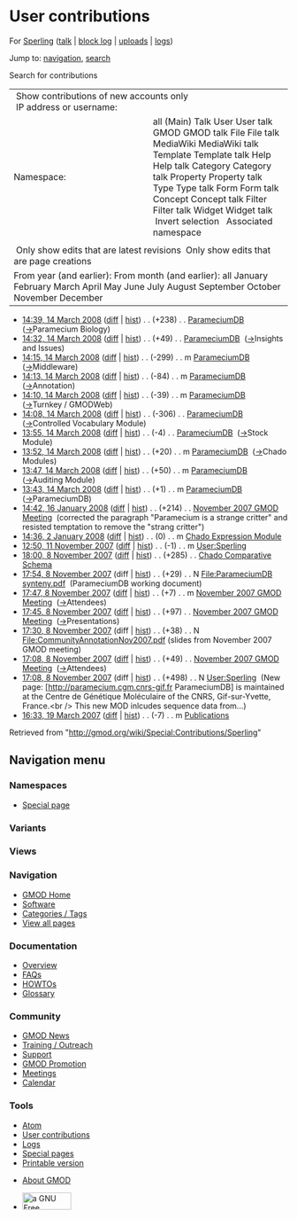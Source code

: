 <div id="mw-page-base" class="noprint">

</div>

<div id="mw-head-base" class="noprint">

</div>

<div id="content" class="mw-body" role="main">

<span id="top"></span>

<div id="mw-js-message" style="display:none;">

</div>



# <span dir="auto">User contributions</span>

<div id="bodyContent">

<div id="contentSub">

For [Sperling](/wiki/User:Sperling "User:Sperling") (<a
href="/mediawiki/index.php?title=User_talk:Sperling&amp;action=edit&amp;redlink=1"
class="new" title="User talk:Sperling (page does not exist)">talk</a> \|
[block
log](/mediawiki/index.php?title=Special:Log/block&page=User%3ASperling "Special:Log/block")
\|
[uploads](/wiki/Special:ListFiles/Sperling "Special:ListFiles/Sperling")
\| [logs](/wiki/Special:Log/Sperling "Special:Log/Sperling"))

</div>

<div id="jump-to-nav" class="mw-jump">

Jump to: [navigation](#mw-navigation), [search](#p-search)

</div>

<div id="mw-content-text">

Search for contributions

<table class="mw-contributions-table">
<colgroup>
<col style="width: 50%" />
<col style="width: 50%" />
</colgroup>
<tbody>
<tr class="odd">
<td colspan="2"> Show contributions of new accounts only<br />
 IP address or username:</td>
</tr>
<tr class="even">
<td class="mw-label">Namespace:</td>
<td>all (Main) Talk User User talk GMOD GMOD talk File File talk
MediaWiki MediaWiki talk Template Template talk Help Help talk Category
Category talk Property Property talk Type Type talk Form Form talk
Concept Concept talk Filter Filter talk Widget Widget talk  
 Invert selection 
 Associated namespace </td>
</tr>
<tr class="odd">
<td colspan="2"></td>
</tr>
<tr class="even">
<td colspan="2"> Only show edits that are latest revisions
 Only show edits that are page creations</td>
</tr>
<tr class="odd">
<td colspan="2">From year (and earlier): From month (and earlier): all
January February March April May June July August September October
November December</td>
</tr>
</tbody>
</table>

- <a href="/mediawiki/index.php?title=ParameciumDB&amp;oldid=5005"
  class="mw-changeslist-date" title="ParameciumDB">14:39, 14 March
  2008</a>
  ([diff](/mediawiki/index.php?title=ParameciumDB&diff=prev&oldid=5005 "ParameciumDB")
  \|
  [hist](/mediawiki/index.php?title=ParameciumDB&action=history "ParameciumDB"))
  <span class="mw-changeslist-separator">. .</span>
  <span class="mw-plusminus-pos" dir="ltr"
  title="9,961 bytes after change">(+238)</span>‎
  <span class="mw-changeslist-separator">. .</span>
  <a href="/wiki/ParameciumDB" class="mw-contributions-title"
  title="ParameciumDB">ParameciumDB</a> ‎
  <span class="comment">([→](/wiki/ParameciumDB#Paramecium_Biology "ParameciumDB")‎<span dir="auto"><span class="autocomment">Paramecium
  Biology</span></span>)</span>
- <a href="/mediawiki/index.php?title=ParameciumDB&amp;oldid=5004"
  class="mw-changeslist-date" title="ParameciumDB">14:32, 14 March
  2008</a>
  ([diff](/mediawiki/index.php?title=ParameciumDB&diff=prev&oldid=5004 "ParameciumDB")
  \|
  [hist](/mediawiki/index.php?title=ParameciumDB&action=history "ParameciumDB"))
  <span class="mw-changeslist-separator">. .</span>
  <span class="mw-plusminus-pos" dir="ltr"
  title="9,723 bytes after change">(+49)</span>‎
  <span class="mw-changeslist-separator">. .</span>
  <a href="/wiki/ParameciumDB" class="mw-contributions-title"
  title="ParameciumDB">ParameciumDB</a> ‎
  <span class="comment">([→](/wiki/ParameciumDB#Insights_and_Issues "ParameciumDB")‎<span dir="auto"><span class="autocomment">Insights
  and Issues</span></span>)</span>
- <a href="/mediawiki/index.php?title=ParameciumDB&amp;oldid=5003"
  class="mw-changeslist-date" title="ParameciumDB">14:15, 14 March
  2008</a>
  ([diff](/mediawiki/index.php?title=ParameciumDB&diff=prev&oldid=5003 "ParameciumDB")
  \|
  [hist](/mediawiki/index.php?title=ParameciumDB&action=history "ParameciumDB"))
  <span class="mw-changeslist-separator">. .</span>
  <span class="mw-plusminus-neg" dir="ltr"
  title="9,674 bytes after change">(-299)</span>‎
  <span class="mw-changeslist-separator">. .</span> m
  <a href="/wiki/ParameciumDB" class="mw-contributions-title"
  title="ParameciumDB">ParameciumDB</a> ‎
  <span class="comment">([→](/wiki/ParameciumDB#Middleware "ParameciumDB")‎<span dir="auto"><span class="autocomment">Middleware</span></span>)</span>
- <a href="/mediawiki/index.php?title=ParameciumDB&amp;oldid=5002"
  class="mw-changeslist-date" title="ParameciumDB">14:13, 14 March
  2008</a>
  ([diff](/mediawiki/index.php?title=ParameciumDB&diff=prev&oldid=5002 "ParameciumDB")
  \|
  [hist](/mediawiki/index.php?title=ParameciumDB&action=history "ParameciumDB"))
  <span class="mw-changeslist-separator">. .</span>
  <span class="mw-plusminus-neg" dir="ltr"
  title="9,973 bytes after change">(-84)</span>‎
  <span class="mw-changeslist-separator">. .</span> m
  <a href="/wiki/ParameciumDB" class="mw-contributions-title"
  title="ParameciumDB">ParameciumDB</a> ‎
  <span class="comment">([→](/wiki/ParameciumDB#Annotation "ParameciumDB")‎<span dir="auto"><span class="autocomment">Annotation</span></span>)</span>
- <a href="/mediawiki/index.php?title=ParameciumDB&amp;oldid=5001"
  class="mw-changeslist-date" title="ParameciumDB">14:10, 14 March
  2008</a>
  ([diff](/mediawiki/index.php?title=ParameciumDB&diff=prev&oldid=5001 "ParameciumDB")
  \|
  [hist](/mediawiki/index.php?title=ParameciumDB&action=history "ParameciumDB"))
  <span class="mw-changeslist-separator">. .</span>
  <span class="mw-plusminus-neg" dir="ltr"
  title="10,057 bytes after change">(-39)</span>‎
  <span class="mw-changeslist-separator">. .</span> m
  <a href="/wiki/ParameciumDB" class="mw-contributions-title"
  title="ParameciumDB">ParameciumDB</a> ‎
  <span class="comment">([→](/wiki/ParameciumDB#Turnkey_.2F_GMODWeb "ParameciumDB")‎<span dir="auto"><span class="autocomment">Turnkey
  / GMODWeb</span></span>)</span>
- <a href="/mediawiki/index.php?title=ParameciumDB&amp;oldid=5000"
  class="mw-changeslist-date" title="ParameciumDB">14:08, 14 March
  2008</a>
  ([diff](/mediawiki/index.php?title=ParameciumDB&diff=prev&oldid=5000 "ParameciumDB")
  \|
  [hist](/mediawiki/index.php?title=ParameciumDB&action=history "ParameciumDB"))
  <span class="mw-changeslist-separator">. .</span>
  <span class="mw-plusminus-neg" dir="ltr"
  title="10,096 bytes after change">(-306)</span>‎
  <span class="mw-changeslist-separator">. .</span>
  <a href="/wiki/ParameciumDB" class="mw-contributions-title"
  title="ParameciumDB">ParameciumDB</a> ‎
  <span class="comment">([→](/wiki/ParameciumDB#Controlled_Vocabulary_Module "ParameciumDB")‎<span dir="auto"><span class="autocomment">Controlled
  Vocabulary Module</span></span>)</span>
- <a href="/mediawiki/index.php?title=ParameciumDB&amp;oldid=4999"
  class="mw-changeslist-date" title="ParameciumDB">13:55, 14 March
  2008</a>
  ([diff](/mediawiki/index.php?title=ParameciumDB&diff=prev&oldid=4999 "ParameciumDB")
  \|
  [hist](/mediawiki/index.php?title=ParameciumDB&action=history "ParameciumDB"))
  <span class="mw-changeslist-separator">. .</span>
  <span class="mw-plusminus-neg" dir="ltr"
  title="10,402 bytes after change">(-4)</span>‎
  <span class="mw-changeslist-separator">. .</span>
  <a href="/wiki/ParameciumDB" class="mw-contributions-title"
  title="ParameciumDB">ParameciumDB</a> ‎
  <span class="comment">([→](/wiki/ParameciumDB#Stock_Module "ParameciumDB")‎<span dir="auto"><span class="autocomment">Stock
  Module</span></span>)</span>
- <a href="/mediawiki/index.php?title=ParameciumDB&amp;oldid=4998"
  class="mw-changeslist-date" title="ParameciumDB">13:52, 14 March
  2008</a>
  ([diff](/mediawiki/index.php?title=ParameciumDB&diff=prev&oldid=4998 "ParameciumDB")
  \|
  [hist](/mediawiki/index.php?title=ParameciumDB&action=history "ParameciumDB"))
  <span class="mw-changeslist-separator">. .</span>
  <span class="mw-plusminus-pos" dir="ltr"
  title="10,406 bytes after change">(+20)</span>‎
  <span class="mw-changeslist-separator">. .</span> m
  <a href="/wiki/ParameciumDB" class="mw-contributions-title"
  title="ParameciumDB">ParameciumDB</a> ‎
  <span class="comment">([→](/wiki/ParameciumDB#Chado_Modules "ParameciumDB")‎<span dir="auto"><span class="autocomment">Chado
  Modules</span></span>)</span>
- <a href="/mediawiki/index.php?title=ParameciumDB&amp;oldid=4997"
  class="mw-changeslist-date" title="ParameciumDB">13:47, 14 March
  2008</a>
  ([diff](/mediawiki/index.php?title=ParameciumDB&diff=prev&oldid=4997 "ParameciumDB")
  \|
  [hist](/mediawiki/index.php?title=ParameciumDB&action=history "ParameciumDB"))
  <span class="mw-changeslist-separator">. .</span>
  <span class="mw-plusminus-pos" dir="ltr"
  title="10,386 bytes after change">(+50)</span>‎
  <span class="mw-changeslist-separator">. .</span> m
  <a href="/wiki/ParameciumDB" class="mw-contributions-title"
  title="ParameciumDB">ParameciumDB</a> ‎
  <span class="comment">([→](/wiki/ParameciumDB#Auditing_Module "ParameciumDB")‎<span dir="auto"><span class="autocomment">Auditing
  Module</span></span>)</span>
- <a href="/mediawiki/index.php?title=ParameciumDB&amp;oldid=4996"
  class="mw-changeslist-date" title="ParameciumDB">13:43, 14 March
  2008</a>
  ([diff](/mediawiki/index.php?title=ParameciumDB&diff=prev&oldid=4996 "ParameciumDB")
  \|
  [hist](/mediawiki/index.php?title=ParameciumDB&action=history "ParameciumDB"))
  <span class="mw-changeslist-separator">. .</span>
  <span class="mw-plusminus-pos" dir="ltr"
  title="10,336 bytes after change">(+1)</span>‎
  <span class="mw-changeslist-separator">. .</span> m
  <a href="/wiki/ParameciumDB" class="mw-contributions-title"
  title="ParameciumDB">ParameciumDB</a> ‎
  <span class="comment">([→](/wiki/ParameciumDB#ParameciumDB "ParameciumDB")‎<span dir="auto"><span class="autocomment">ParameciumDB</span></span>)</span>
- <a
  href="/mediawiki/index.php?title=November_2007_GMOD_Meeting&amp;oldid=4076"
  class="mw-changeslist-date" title="November 2007 GMOD Meeting">14:42, 16
  January 2008</a>
  ([diff](/mediawiki/index.php?title=November_2007_GMOD_Meeting&diff=prev&oldid=4076 "November 2007 GMOD Meeting")
  \|
  [hist](/mediawiki/index.php?title=November_2007_GMOD_Meeting&action=history "November 2007 GMOD Meeting"))
  <span class="mw-changeslist-separator">. .</span>
  <span class="mw-plusminus-pos" dir="ltr"
  title="27,336 bytes after change">(+214)</span>‎
  <span class="mw-changeslist-separator">. .</span>
  <a href="/wiki/November_2007_GMOD_Meeting"
  class="mw-contributions-title"
  title="November 2007 GMOD Meeting">November 2007 GMOD Meeting</a> ‎
  <span class="comment">(corrected the paragraph "Paramecium is a
  strange critter" and resisted temptation to remove the "strang
  critter")</span>
- <a
  href="/mediawiki/index.php?title=Chado_Expression_Module&amp;oldid=3767"
  class="mw-changeslist-date" title="Chado Expression Module">14:36, 2
  January 2008</a>
  ([diff](/mediawiki/index.php?title=Chado_Expression_Module&diff=prev&oldid=3767 "Chado Expression Module")
  \|
  [hist](/mediawiki/index.php?title=Chado_Expression_Module&action=history "Chado Expression Module"))
  <span class="mw-changeslist-separator">. .</span>
  <span class="mw-plusminus-null" dir="ltr"
  title="6,153 bytes after change">(0)</span>‎
  <span class="mw-changeslist-separator">. .</span> m
  <a href="/wiki/Chado_Expression_Module" class="mw-contributions-title"
  title="Chado Expression Module">Chado Expression Module</a> ‎
- <a href="/mediawiki/index.php?title=User:Sperling&amp;oldid=3428"
  class="mw-changeslist-date" title="User:Sperling">12:50, 11 November
  2007</a>
  ([diff](/mediawiki/index.php?title=User:Sperling&diff=prev&oldid=3428 "User:Sperling")
  \|
  [hist](/mediawiki/index.php?title=User:Sperling&action=history "User:Sperling"))
  <span class="mw-changeslist-separator">. .</span>
  <span class="mw-plusminus-neg" dir="ltr"
  title="497 bytes after change">(-1)</span>‎
  <span class="mw-changeslist-separator">. .</span> m
  <a href="/wiki/User:Sperling" class="mw-contributions-title"
  title="User:Sperling">User:Sperling</a> ‎
- <a
  href="/mediawiki/index.php?title=Chado_Comparative_Schema&amp;oldid=3375"
  class="mw-changeslist-date" title="Chado Comparative Schema">18:00, 8
  November 2007</a>
  ([diff](/mediawiki/index.php?title=Chado_Comparative_Schema&diff=prev&oldid=3375 "Chado Comparative Schema")
  \|
  [hist](/mediawiki/index.php?title=Chado_Comparative_Schema&action=history "Chado Comparative Schema"))
  <span class="mw-changeslist-separator">. .</span>
  <span class="mw-plusminus-pos" dir="ltr"
  title="2,288 bytes after change">(+285)</span>‎
  <span class="mw-changeslist-separator">. .</span>
  <a href="/wiki/Chado_Comparative_Schema" class="mw-contributions-title"
  title="Chado Comparative Schema">Chado Comparative Schema</a> ‎
- <a
  href="/mediawiki/index.php?title=File:ParameciumDB_synteny.pdf&amp;oldid=3374"
  class="mw-changeslist-date" title="File:ParameciumDB synteny.pdf">17:54,
  8 November 2007</a> (diff \|
  [hist](/mediawiki/index.php?title=File:ParameciumDB_synteny.pdf&action=history "File:ParameciumDB synteny.pdf"))
  <span class="mw-changeslist-separator">. .</span>
  <span class="mw-plusminus-pos" dir="ltr"
  title="29 bytes after change">(+29)</span>‎
  <span class="mw-changeslist-separator">. .</span> N
  <a href="/wiki/File:ParameciumDB_synteny.pdf"
  class="mw-contributions-title"
  title="File:ParameciumDB synteny.pdf">File:ParameciumDB synteny.pdf</a>
  ‎ <span class="comment">(ParameciumDB working document)</span>
- <a
  href="/mediawiki/index.php?title=November_2007_GMOD_Meeting&amp;oldid=3373"
  class="mw-changeslist-date" title="November 2007 GMOD Meeting">17:47, 8
  November 2007</a>
  ([diff](/mediawiki/index.php?title=November_2007_GMOD_Meeting&diff=prev&oldid=3373 "November 2007 GMOD Meeting")
  \|
  [hist](/mediawiki/index.php?title=November_2007_GMOD_Meeting&action=history "November 2007 GMOD Meeting"))
  <span class="mw-changeslist-separator">. .</span>
  <span class="mw-plusminus-pos" dir="ltr"
  title="5,372 bytes after change">(+7)</span>‎
  <span class="mw-changeslist-separator">. .</span> m
  <a href="/wiki/November_2007_GMOD_Meeting"
  class="mw-contributions-title"
  title="November 2007 GMOD Meeting">November 2007 GMOD Meeting</a> ‎
  <span class="comment">([→](/wiki/November_2007_GMOD_Meeting#Attendees "November 2007 GMOD Meeting")‎<span dir="auto"><span class="autocomment">Attendees</span></span>)</span>
- <a
  href="/mediawiki/index.php?title=November_2007_GMOD_Meeting&amp;oldid=3372"
  class="mw-changeslist-date" title="November 2007 GMOD Meeting">17:45, 8
  November 2007</a>
  ([diff](/mediawiki/index.php?title=November_2007_GMOD_Meeting&diff=prev&oldid=3372 "November 2007 GMOD Meeting")
  \|
  [hist](/mediawiki/index.php?title=November_2007_GMOD_Meeting&action=history "November 2007 GMOD Meeting"))
  <span class="mw-changeslist-separator">. .</span>
  <span class="mw-plusminus-pos" dir="ltr"
  title="5,365 bytes after change">(+97)</span>‎
  <span class="mw-changeslist-separator">. .</span>
  <a href="/wiki/November_2007_GMOD_Meeting"
  class="mw-contributions-title"
  title="November 2007 GMOD Meeting">November 2007 GMOD Meeting</a> ‎
  <span class="comment">([→](/wiki/November_2007_GMOD_Meeting#Presentations "November 2007 GMOD Meeting")‎<span dir="auto"><span class="autocomment">Presentations</span></span>)</span>
- <a
  href="/mediawiki/index.php?title=File:CommunityAnnotationNov2007.pdf&amp;oldid=3371"
  class="mw-changeslist-date"
  title="File:CommunityAnnotationNov2007.pdf">17:30, 8 November 2007</a>
  (diff \|
  [hist](/mediawiki/index.php?title=File:CommunityAnnotationNov2007.pdf&action=history "File:CommunityAnnotationNov2007.pdf"))
  <span class="mw-changeslist-separator">. .</span>
  <span class="mw-plusminus-pos" dir="ltr"
  title="38 bytes after change">(+38)</span>‎
  <span class="mw-changeslist-separator">. .</span> N
  <a href="/wiki/File:CommunityAnnotationNov2007.pdf"
  class="mw-contributions-title"
  title="File:CommunityAnnotationNov2007.pdf">File:CommunityAnnotationNov2007.pdf</a>
  ‎ <span class="comment">(slides from November 2007 GMOD meeting)</span>
- <a
  href="/mediawiki/index.php?title=November_2007_GMOD_Meeting&amp;oldid=3370"
  class="mw-changeslist-date" title="November 2007 GMOD Meeting">17:08, 8
  November 2007</a>
  ([diff](/mediawiki/index.php?title=November_2007_GMOD_Meeting&diff=prev&oldid=3370 "November 2007 GMOD Meeting")
  \|
  [hist](/mediawiki/index.php?title=November_2007_GMOD_Meeting&action=history "November 2007 GMOD Meeting"))
  <span class="mw-changeslist-separator">. .</span>
  <span class="mw-plusminus-pos" dir="ltr"
  title="5,268 bytes after change">(+49)</span>‎
  <span class="mw-changeslist-separator">. .</span>
  <a href="/wiki/November_2007_GMOD_Meeting"
  class="mw-contributions-title"
  title="November 2007 GMOD Meeting">November 2007 GMOD Meeting</a> ‎
  <span class="comment">([→](/wiki/November_2007_GMOD_Meeting#Attendees "November 2007 GMOD Meeting")‎<span dir="auto"><span class="autocomment">Attendees</span></span>)</span>
- <a href="/mediawiki/index.php?title=User:Sperling&amp;oldid=3369"
  class="mw-changeslist-date" title="User:Sperling">17:08, 8 November
  2007</a> (diff \|
  [hist](/mediawiki/index.php?title=User:Sperling&action=history "User:Sperling"))
  <span class="mw-changeslist-separator">. .</span>
  <span class="mw-plusminus-pos" dir="ltr"
  title="498 bytes after change">(+498)</span>‎
  <span class="mw-changeslist-separator">. .</span> N
  <a href="/wiki/User:Sperling" class="mw-contributions-title"
  title="User:Sperling">User:Sperling</a> ‎ <span class="comment">(New
  page: \[http://paramecium.cgm.cnrs-gif.fr ParameciumDB\] is maintained
  at the Centre de Génétique Moléculaire of the CNRS, Gif-sur-Yvette,
  France.\<br /\> This new MOD inlcudes sequence data from...)</span>
- <a href="/mediawiki/index.php?title=Publications&amp;oldid=1697"
  class="mw-changeslist-date" title="Publications">16:33, 19 March
  2007</a>
  ([diff](/mediawiki/index.php?title=Publications&diff=prev&oldid=1697 "Publications")
  \|
  [hist](/mediawiki/index.php?title=Publications&action=history "Publications"))
  <span class="mw-changeslist-separator">. .</span>
  <span class="mw-plusminus-neg" dir="ltr"
  title="1,822 bytes after change">(-7)</span>‎
  <span class="mw-changeslist-separator">. .</span> m
  <a href="/wiki/Publications" class="mw-contributions-title"
  title="Publications">Publications</a> ‎

</div>

<div class="printfooter">

Retrieved from "<http://gmod.org/wiki/Special:Contributions/Sperling>"

</div>

<div id="catlinks" class="catlinks catlinks-allhidden">

</div>

<div class="visualClear">

</div>

</div>

</div>

<div id="mw-navigation">

## Navigation menu

<div id="mw-head">



<div id="left-navigation">

<div id="p-namespaces" class="vectorTabs" role="navigation"
aria-labelledby="p-namespaces-label">

### Namespaces

- <span id="ca-nstab-special">[Special
  page](/wiki/Special:Contributions/Sperling "This is a special page, you cannot edit the page itself")</span>

</div>

<div id="p-variants" class="vectorMenu emptyPortlet" role="navigation"
aria-labelledby="p-variants-label">

### 

### Variants[](#)

<div class="menu">

</div>

</div>

</div>

<div id="right-navigation">

<div id="p-views" class="vectorTabs emptyPortlet" role="navigation"
aria-labelledby="p-views-label">

### Views

</div>



</div>



</div>

</div>

</div>

<div id="mw-panel">

<div id="p-logo" role="banner">

<a href="/wiki/Main_Page"
style="background-image: url(http://gmod.org/images/GMOD-cogs.png);"
title="Visit the main page"></a>

</div>

<div id="p-Navigation" class="portal" role="navigation"
aria-labelledby="p-Navigation-label">

### Navigation

<div class="body">

- <span id="n-GMOD-Home">[GMOD Home](/wiki/Main_Page)</span>
- <span id="n-Software">[Software](/wiki/GMOD_Components)</span>
- <span id="n-Categories-.2F-Tags">[Categories /
  Tags](/wiki/Categories)</span>
- <span id="n-View-all-pages">[View all
  pages](/wiki/Special:AllPages)</span>

</div>

</div>

<div id="p-Documentation" class="portal" role="navigation"
aria-labelledby="p-Documentation-label">

### Documentation

<div class="body">

- <span id="n-Overview">[Overview](/wiki/Overview)</span>
- <span id="n-FAQs">[FAQs](/wiki/Category:FAQ)</span>
- <span id="n-HOWTOs">[HOWTOs](/wiki/Category:HOWTO)</span>
- <span id="n-Glossary">[Glossary](/wiki/Glossary)</span>

</div>

</div>

<div id="p-Community" class="portal" role="navigation"
aria-labelledby="p-Community-label">

### Community

<div class="body">

- <span id="n-GMOD-News">[GMOD News](/wiki/GMOD_News)</span>
- <span id="n-Training-.2F-Outreach">[Training /
  Outreach](/wiki/Training_and_Outreach)</span>
- <span id="n-Support">[Support](/wiki/Support)</span>
- <span id="n-GMOD-Promotion">[GMOD
  Promotion](/wiki/GMOD_Promotion)</span>
- <span id="n-Meetings">[Meetings](/wiki/Meetings)</span>
- <span id="n-Calendar">[Calendar](/wiki/Calendar)</span>

</div>

</div>

<div id="p-tb" class="portal" role="navigation"
aria-labelledby="p-tb-label">

### Tools

<div class="body">

- <span id="feedlinks"><a
  href="http://gmod.org/mediawiki/index.php?title=Special:Contributions/Sperling&amp;feed=atom"
  id="feed-atom" class="feedlink" rel="alternate"
  type="application/atom+xml" title="Atom feed for this page">Atom</a></span>
- <span id="t-contributions">[User
  contributions](/wiki/Special:Contributions/Sperling "A list of contributions of this user")</span>
- <span id="t-log">[Logs](/wiki/Special:Log/Sperling)</span>
- <span id="t-specialpages"><a href="/wiki/Special:SpecialPages" accesskey="q"
  title="A list of all special pages [q]">Special pages</a></span>
- <span id="t-print"><a
  href="/mediawiki/index.php?title=Special:Contributions/Sperling&amp;printable=yes"
  rel="alternate" accesskey="p"
  title="Printable version of this page [p]">Printable version</a></span>

</div>

</div>

</div>

</div>

<div id="footer" role="contentinfo">

- <span id="footer-places-about">[About
  GMOD](/wiki/GMOD:About "GMOD:About")</span>

<!-- -->

- <span id="footer-copyrightico">[<img src="http://www.gnu.org/graphics/gfdl-logo-small.png" width="88"
  height="31" alt="a GNU Free Documentation License" />](http://www.gnu.org/licenses/fdl-1.3.html)</span>




</div>
